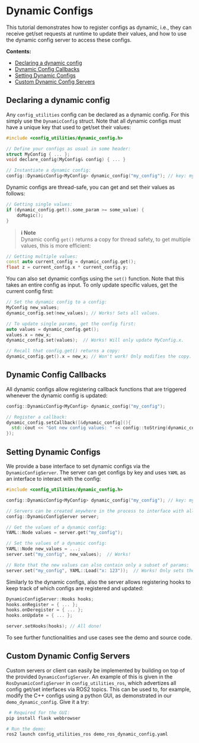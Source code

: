 # Dynamic Configs

This tutorial demonstrates how to register configs as dynamic, i.e., they can receive get/set requests at runtime to update their values, and how to use the dynamic config server to access these configs.


**Contents:**
- [Declaring a dynamic config](#declaring-a-dynamic-config)
- [Dynamic Config Callbacks](#dynamic-config-callbacks)
- [Setting Dynamic Configs](#setting-dynamic-configs)
- [Custom Dynamic Config Servers](#custom-dynamic-config-servers)


## Declaring a dynamic config
Any `config_utilities` config can be declared as a dynamic config. For this simply use the `DynamicConfig` struct.
Note that all dynamic configs must have a unique key that used to get/set their values:

```c++
#include <config_utilities/dynamic_config.h>

// Define your configs as usual in some header:
struct MyConfig { ... };
void declare_config(MyConfig& config) { ... }

// Instantiate a dynamic config:
config::DynamicConfig<MyConfig> dynamic_config("my_config"); // key: my_config
```

Dynamic configs are thread-safe, you can get and set their values as follows:

```c++
// Getting single values:
if (dynamic_config.get().some_param >= some_value) {
    doMagic();
}
```

> **ℹ️ Note**<br>
> Dynamic config `get()` returns a copy for thread safety, to get multiple values, this is more efficient:

```c++
// Getting multiple values:
const auto current_config = dynamic_config.get();
float z = current_config.x * current_config.y;
```

You can also set dynamic configs using the `set()` function. Note that this takes an entire config as input. To only update specific values, get the current config first:

```c++
// Set the dynamic config to a config:
MyConfig new_values;
dynamic_config.set(new_values); // Works! Sets all values.

// To update single params, get the config first:
auto values = dynamic_config.get();
values.x = new_x;
dynamic_config.set(values);  // Works! Will only update MyConfig.x.

// Recall that config.get() returns a copy:
dynamic_config.get().x = new_x; // Won't work! Only modifies the copy.
```

## Dynamic Config Callbacks

All dynamic configs allow registering callback functions that are triggered whenever the dynamic config is updated:

```c++
config::DynamicConfig<MyConfig> dynamic_config("my_config"); 

// Register a callback:
dynamic_config.setCallback([&dynamic_config](){
  std::cout << "Got new config values: " << config::toString(dynamic_config) << std::endl;
});
```

## Setting Dynamic Configs
We provide a base interface to set dynamic configs via the `DynamicConfigServer`. The server can get configs by key and uses `YAML` as an interface to interact with the config:

```c++
#include <config_utilities/dynamic_config.h>

config::DynamicConfig<MyConfig> dynamic_config("my_config"); // key: my_config

// Servers can be created anywhere in the process to interface with all existing dynamic configs.
config::DynamicConfigServer server;

// Get the values of a dynamic config:
YAML::Node values = server.get("my_config");  

// Set the values of a dynamic config:
YAML::Node new_values = ...;
server.set("my_config", new_values);  // Works! 

// Note that the new values can also contain only a subset of params:
server.set("my_config", YAML::Load("x: 123"));  // Works! Only sets the x param.
```

Similarly to the dynamic configs, also the server allows registering hooks to keep track of which configs are registered and updated:

```c++
DynamicConfigServer::Hooks hooks;
hooks.onRegister = { ... };
hooks.onDeregister = { ... };
hooks.onUpdate = { ... };

server.setHooks(hooks); // All done!
```

To see further functionalities and use cases see the demo and source code.

## Custom Dynamic Config Servers
Custom servers or client can easily be implemented by building on top of the provided `DynamicConfigServer`. 
An example of this is given in the `RosDynamicConfigServer` in `config_utilities_ros`, which advertizes all config get/set interfaces via ROS2 topics.
This can be used to, for example, modify the C++ configs using a python GUI, as demonstrated in our `demo_dynamic_config`. Give it a try:

```bash
 # Required for the GUI:
pip install flask webbrowser  

# Run the demo:
ros2 launch config_utilities_ros demo_ros_dynamic_config.yaml
```
